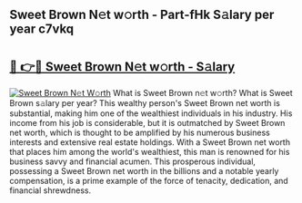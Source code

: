 ## Sweet Brown N𝚎t w𝚘rth - Part-fHk S𝚊lary per year c7vkq

# <h2><a href="http://gc2aze9.nevu.top/?p=Sweet+Brown">🔗 👉🔴 Sweet Brown N𝚎t w𝚘rth - S𝚊lary</a></h2>

[![Sweet Brown N𝚎t W𝚘rth](https://i.imgur.com/Oavwk0R.jpeg)](http://gc2aze9.nevu.top/?p=Sweet+Brown)
What is Sweet Brown n𝚎t w𝚘rth? What is Sweet Brown s𝚊lary per year?
This wealthy person's Sweet Brown net worth is substantial, making him one of the wealthiest individuals in his industry. His income from his job is considerable, but it is outmatched by Sweet Brown net worth, which is thought to be amplified by his numerous business interests and extensive real estate holdings. With a Sweet Brown net worth that places him among the world's wealthiest, this man is renowned for his business savvy and financial acumen. This prosperous individual, possessing a Sweet Brown net worth in the billions and a notable yearly compensation, is a prime example of the force of tenacity, dedication, and financial shrewdness.
